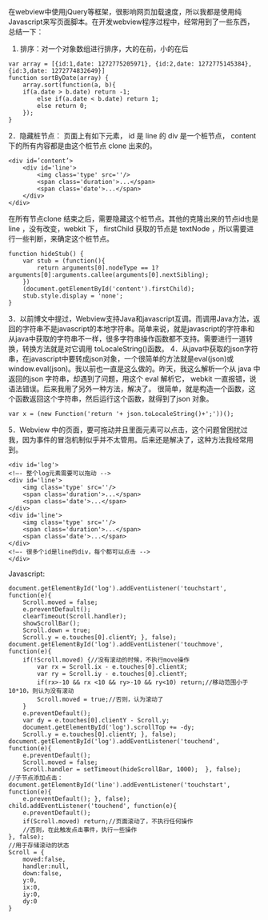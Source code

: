 在webview中使用jQuery等框架，很影响网页加载速度，所以我都是使用纯Javascript来写页面脚本。在开发webview程序过程中，经常用到了一些东西，总结一下：
1. 排序：对一个对象数组进行排序，大的在前，小的在后
```  
var array = [{id:1,date: 1272775205971}, {id:2,date: 1272775145384}, {id:3,date: 1272774832649}] 
function sortByDate(array) { 
	array.sort(function(a, b){
	if(a.date > b.date) return -1;
		else if(a.date < b.date) return 1; 
		else return 0; 
	}); 
} 
```
2．隐藏桩节点：
页面上有如下元素， id 是 line 的 div 是一个桩节点， content 下的所有内容都是由这个桩节点 clone 出来的。
```  
<div id=’content’> 
	<div id='line'>
		<img class='type' src=''/>
		<span class='duration'>...</span>
		<span class='date'>...</span>
	</div>
</div> 
```
在所有节点clone 结束之后，需要隐藏这个桩节点。其他的克隆出来的节点id也是line ，没有改变，webkit 下， firstChild 获取的节点是 textNode ，所以需要进行一些判断，来确定这个桩节点。
```  
function hideStub() { 
	var stub = (function(){
		return arguments[0].nodeType == 1?arguments[0]:arguments.callee(arguments[0].nextSibling); 
	})
	(document.getElementById('content').firstChild);
	stub.style.display = 'none';
} 
```
3．以前博文中提过，Webview支持Java和javascript互调。而调用Java方法，返回的字符串不是javascript的本地字符串。简单来说，就是javascript的字符串和从java中获取的字符串不一样，很多字符串操作函数都不支持。需要进行一道转换，转换方法就是对它调用 toLocaleString()函数。
4．从java中获取的json字符串，在javascript中要转成json对象，一个很简单的方法就是eval(json)或window.eval(json)。我以前也一直是这么做的。昨天，我这么解析一个从 java 中返回的json 字符串，却遇到了问题，用这个 eval 解析它， webkit 一直报错，说语法错误。后来我用了另外一种方法，解决了。
很简单，就是构造一个函数，这个函数返回这个字符串，然后运行这个函数，就得到了json 对象。
```  
var x = (new Function('return '+ json.toLocaleString()+';'))(); 
```
5．Webview 中的页面，要可拖动并且里面元素可以点击，这个问题曾困扰过我，因为事件的冒泡机制似乎并不太管用。后来还是解决了，这种方法我经常用到。
```  
<div id='log'> 
<!—- 整个log元素需要可以拖动 --> 
<div id='line'> 
	<img class='type' src=''/>
	<span class='duration'>...</span>
	<span class='date'>...</span>
</div> 
<div id='line'> 
	<img class='type' src=''/>
	<span class='duration'>...</span>
	<span class='date'>...</span>
</div> 
<!—- 很多个id是line的div，每个都可以点击 --> 
</div> 
```
Javascript:
```  
document.getElementById('log').addEventListener('touchstart', function(e){
	Scroll.moved = false;
	e.preventDefault();
	clearTimeout(Scroll.handler);
	showScrollBar();
	Scroll.down = true;
	Scroll.y = e.touches[0].clientY; }, false);
document.getElementById('log').addEventListener('touchmove', function(e){
	if(!Scroll.moved) {//没有滚动的时候，不执行move操作
		var rx = Scroll.ix - e.touches[0].clientX;
		var ry = Scroll.iy - e.touches[0].clientY;
		if(rx>-10 && rx <10 && ry>-10 && ry<10) return;//移动范围小于10*10，则认为没有滚动
		Scroll.moved = true;//否则，认为滚动了
	} 
	e.preventDefault();
	var dy = e.touches[0].clientY - Scroll.y;
	document.getElementById('log').scrollTop += -dy;
	Scroll.y = e.touches[0].clientY; }, false);
document.getElementById('log').addEventListener('touchend', function(e){
	e.preventDefault();
	Scroll.moved = false;
	Scroll.handler = setTimeout(hideScrollBar, 1000);  }, false);
//子节点添加点击： 
document.getElementById('line').addEventListener('touchstart', function(e){
	e.preventDefault(); }, false);
child.addEventListener('touchend', function(e){
	e.preventDefault();
	if(Scroll.moved) return;//页面滚动了，不执行任何操作
	//否则，在此触发点击事件，执行一些操作 
}, false); 
//用于存储滚动的状态 
Scroll = {
	moved:false,
	handler:null,
	down:false,
	y:0,
	ix:0,
	iy:0,
	dy:0
} 
```